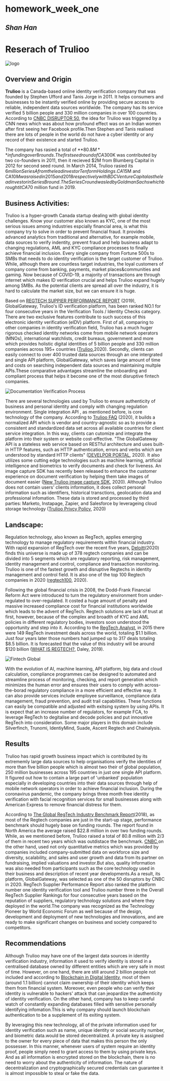# homework_week_one

## *Shan Han* 

# Reserach of Trulioo 

![logo](https://photos.angel.co/startups/i/76411-8fb81283787126857f745dd7a7e84343-medium_jpg.jpg?buster=1422060495)

## Overview and Origin

**Trulioo** is a Canada-based online identity verification company that was founded by Stephen Ufford and Tanis Jorge in 2011. It helps  consumers and businesses to be instantly verified online by providing secure access to reliable, independent data sources worldwide. The company has its service verified 5 billion people and 330 million companies in over 100 countries. According to [CNBC DISRUPTOR 50](https://www.cnbc.com/2020/06/16/trulioo-disruptor-50.html), the idea for Trulioo was triggered by a CNN news which was about how profound effect was on an Indian women after first seeing her Facebook profile.Then Stephen and Tanis realised there are lots of people in the world do not have a cyber identity or any record of their existence and started Trulioo. 

The company has rasied a total of **$80.8M** in funding over 8 rounds. The first seed round of CA$300K was contributed by two co-founders in 2011, then it recieved $2M from Blumberg Capital in 2012 for second seed round. In March 2014, Trulioo rasied its $6 million Series A from the lead investor Tenform Holdings. CA$15M and CA$10M was raised in 2015 and 2018 respectively with BDC Venture Capital as the lead investor in Series B round. The Series C round was led by Goldman Sachs which brought it CA$70 million fund in 2019. 

## Business Activities:

Trulioo is a hyper-growth Canada startup dealing with global identity challenges. Know your customer also known as KYC, one of the most serious issues among industries espcially financial area, is what this company try to solve in order to prevent financial fraud. It provides advanced analytics from traditional and alternative, for example mobile, data sources to verify indentity, prevent fraud and help business adapt to changing regulations, AML and KYC compliance processes to finally achieve financial inclusion. Every single company from Fortune 500s to SMBs that needs to do identity verification is the target customer of Trulioo. While, although there are countless target industries, the loyal customers of company come from banking, payments, market places&communities and gaming. Now because of COVID-19, a majority of transactions are through internet which makes ID verification crucial and helps Trulioo expand hugely among SMBs. As the potential clients are spread all over the industry, it is hard to calculate the market size, but we can ensure it is huge. 

Based on [REGTECH SUPPIER PERFORMANCE REPORT](https://www.trulioo.com/blog/regtech-supplier-performance-report-2019) (2019), GlobalGateway, Trulioo's ID verification platform, has been ranked NO.1 for four consecutive years in the Verification Tools / Identity Checks category. There are two exclusive features contribute to such success of this electronic identity verification (eIDV) platform. First of all, comparing to other companies in identity verification field, Trulioo has a much huger rigorous checked identity networks come from  mobile network operators (MNOs), international watchlists, credit bureaus, government and more which provides holistic digital identities of 5 billion people and 330 million companies across 195+ countries ([Trulioo](https://www.trulioo.com/resources/faqs),2020). Secondly, clients can easily connect to over 400 trusted data sources through an one intergrated and single API platform, GlobalGateway, which saves large amount of time and costs on searching independent data sources and maintaining multple APIs.These comparative advantages streamline the onboarding and compliant process that helps it become one of the most disruptive fintech companies. 

 ![Documentation Verification Process](https://www.oaic.gov.au/assets/privacy/privacy-assessments/_resampled/ResizedImageWzYwMCwzMTBd/trulioo-figure-1.png)

There are several technologies used by Trulioo to ensure authenticity of business and personal identity and comply with changing regulation environment. Single integration API , as mentioned before, is core technology of the company. According to [Trulioo FAQ](https://www.trulioo.com/resources/faqs) (2020), it builds a normalized API which is vendor and country-agnostic so as to provide a consistent and standardized data set across all available countries for client service integration. In this way, clients can cutomize and integrate the platform into their system or website cost-effective. "The GlobalGateway API is a stateless web service based on RESTful architecture and uses built-in HTTP features, such as HTTP authentication, errors and verbs which are understood by standard HTTP clients" ([DEVELPOR PORTAL](https://developer.trulioo.com/v1.0/reference#technical-overview), 2020). It also utilizes some cutting edge technologies such as machine learning, artificial intelligence and biometrics to verify documents and check for liveness. An image capture SDK has recently been released to enhance the customer experience on document verification by helping them take images of document easier ([New Trulioo image capture SDK](https://www.biometricupdate.com/202002/new-trulioo-image-capture-sdk-to-help-ease-id-document-verification-and-workflow), 2020). Although Trulioo does not contain users' clients information, it does collect personal information such as identifiers, historical transctions, geolocation data and professional infomation. These data is stored and processed by third parties: Marketo, Instapage, Zapier, and Salesforce by leverageing cloud storage technology ([Trulioo Privcy Policy](https://www.trulioo.com/privacy), 2020)

## Landscape:

Regulation technology, also known as RegTech, applies emerging technology to manage regulatory requirements within financial industry. With rapid expansion of RegTech over the recent five years, [Deloitt](https://www2.deloitte.com/lu/en/pages/technology/articles/regtech-companies-compliance.html)(2020) finds this universe is made up of 378 regtech companies and can be divided into 5 segments which are regulatory reporting, risk management, identity management and control, compliance and transaction monitoring. Trulioo is one of the fastest growth and disruptive Regtechs in identity management and control field. It is also one of the top 100 Regtech companies in 2020 ([regtech100](https://fintech.global/regtech100/wp-content/uploads/2019/12/RegTech100_2020_Summary.pdf), 2020). 

Following the global financial crisis in 2008, the Dodd-Frank Financial Reform Act were introduced to turn the regulatory environment from under-regulated to over-regulated. It costed a huge amount of penalty and massive increased compliance cost for financial institutions worldwide which leads to the advent of RegTech. Regtech solutions are lack of trust at first, however, because of the complex and broadth of KYC and AML policies in different regulatory bodies, investors soon understood the opportunity and step into it. According to the [RegTech Analyst](http://member.regtechanalyst.com/large-deals-over-50m-drive-global-regtech-investment-to-over-17bn-since-2015/), in 2015 there were 149 RegTech investment deals across the world, totaling $1.1 billion. Just four years later those numbers had jumped up to 317 deals totaling $8.5 billion. It is forecasted that the value of this industry will be around $120 billion ([WHAT IS REGTECH?](https://builtin.com/fintech/regtech-companies), Daley, 2019).  

![Fintech Global](https://member.fintech.global/wp-content/uploads/sites/3/2020/01/Annual-RegTech.jpg)

With the evolution of AI, machine learning, API platform, big data and cloud calculation, compliance programmes can be designed to automated and streamline process of monitoring, checking, and report generation which minimizes the human error and ensures their users to comply with across-the-borad regulatory compliance in a more efficient and effective way. It can also provide services include employee surveillance, compliance data management, fraud prevention, and audit trail capabilities. These functions can easily be compatible and adjusted with exitsing system by using APIs. It is expect that an increase number of regulators, for example FCA, to leverage RegTech to degitalise and decode policies and put innovative RegTech into consideration. Some major players in this domain include Silverfinch, Trunomi, IdentiyMind, Suade, Ascent Regtech and Chainalysis.

## Results

 Trulioo has rapid growth business impact which is contributed by its extrememly large data sources to help organisations verify the identities of more than five billion people which is almost two their of global population, 250 million businesses across 195 countries in just one single API platform. It figured out how to contain a large part of 'unbanked' population especially in developing countries into their data sources through help of mobile network operators in order to achieve financial inclusion. During the coronavirus pandemic, the company brings three month free identity verification with facial recognition services for small businesses along with American Express to remove financial distress for them. 

According to [The Global RegTech Industry Benchmark Report](https://regtech.org.au/resources/Documents/2019-ccaf-global-regtech-benchmarking-report.pdf)(2018), as most of the Regtech companies are just in the start-up stage, performance benchmark should hugely base on funding rounds. The report found in North America the average raised $22.8 million in over two funding rounds. While, as we mentioned before, Trulioo raised a total of 80.8 million with 2/3 of them in recent two years which was outdistace the benchmark. [CNBC](https://www.cnbc.com/2020/06/16/the-2020-cnbc-disruptor-50-how-we-chose-the-list-of-companies.html),on the other hand, used not only quantitative metrics which was provided by companies included company-submitted data on workforce size and diversity, scalability, and sales and user growth and data from its partner on fundraising, implied valuations and investor.But also, quality information was also needed from participants such as the core technology used in their business and description of recent year developments.As a result, its platform, GlobalGateway, was selected as one of the 50 disruptors by CNBC in 2020. RegTech Supplier Performance Report also ranked the platform number one identity verification tool and Trulioo number three in the Overall RegTech Supplier Rankings for four consecutive years based on the reputation of suppliers, regulatory technology solutions and where they deployed in the world.The company was recognized as the Technology Pioneer by World Economic Forum as well because of the design, development and deployment of new technologies and innovations, and are ready to make significant changes on business and society compared to competitors.


## Recommendations

Although Trulioo may have one of the largest data sources in identity verification industry, information it used to verify identity is stored in a centralised database owned by different entities which are very safe in most of time. However, on one hand, there are still around 2 billion people not included and according to [Blockchain in Digital Identity](https://consensys.net/blockchain-use-cases/digital-identity/), most of them (around 1.1 billion) cannot claim ownership of their identity which keeps them from financial system. Moreover, even people who can verify their identity is vulnerable to hackers' attack that can jeopardize the authenticity of identity verification. On the other hand, company has to keep careful watch of constantly expanding databases filled with sensitive personally identifying infomation.This is why company should launch blockchain authentication to be a supplement of its exiting system. 

By leveraging this new technology, all of the private information used for identity verification such as name, unique identity or social security number, and biometric data.would be stored decentralized. A private key is assigned to the owner for every piece of data that makes this person the only possesser. In this manner, whenever users of system require an identity proof, people simply need to grant access to them by using private keys. And as all information is encrypted stored on the blockchain, there is no need to worry about the authenticity of information. The nature of decentralization and cryptographically secured credentials can guarantee it is almost impossible to steal or fake the data. 

